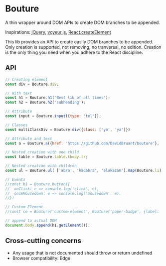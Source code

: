# Bouture

A thin wrapper around DOM APIs to create DOM branches to be appended.

Inspirations: [jQuery](https://api.jquery.com/), [voyeur.js](http://adriancooney.ie/voyeur.js/), [React.createElement](https://reactjs.org/docs/react-api.html#createelement)

This lib provides an API to create easily DOM branches to be appended. Only creation is supported, not removing, no tranversal, no edition. Creation is the only thing you need when you adhere to the React discipline.

## API

````js
// Creating element
const div = Bouture.div;

// With text
const h1 = Bouture.h1('Best lib of all times');
const h2 = Bouture.h2('subheading'); 

// Attribute
const input = Bouture.input({type: 'tel'});

// Classes
const multiClassDiv = Bouture.div({class: ['yo', 'ya']})

// Attribute and text
const a = Bouture.a({href: 'https://github.com/DavidBruant/bouture'}, 'bouture.js');

// Nested creation with one child
const table = Bouture.table.tbody.tr;

// Nested creation with children
const ul = Bouture.ul( ['abra', 'kadabra', 'alakazam'].map(Bouture.li) );

// Events
//const b1 = Bouture.button({
//  onClick: e => console.log('click', e),
//  onceMousedown: e => console.log('mousedown', e),
//})

// Custom Element
//const ce = Bouture('custom-element', Bouture('paper-badge', {label: '3'}))

// append to actual DOM
document.body.append(h1.getElement());
````

## Cross-cutting concerns

- Any usage that is not documented should throw or return undefined
- Browser compatibility: Edge


